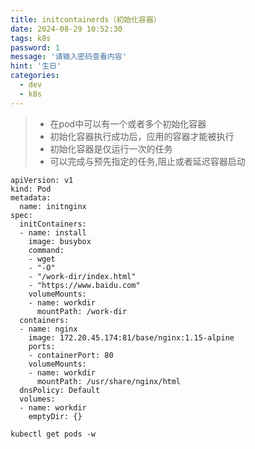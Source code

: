 ```yaml
---
title: initcontainerds（初始化容器）
date: 2024-08-29 10:52:30
tags: k8s
password: 1
message: '请输入密码查看内容'
hint: '生日'
categories: 
  - dev
  - k8s
---
```


> - 在pod中可以有一个或者多个初始化容器
> - 初始化容器执行成功后，应用的容器才能被执行
> - 初始化容器是仅运行一次的任务
> - 可以完成与预先指定的任务,阻止或者延迟容器启动

<!-- more -->

```
apiVersion: v1
kind: Pod
metadata:
  name: initnginx
spec:
  initContainers:
  - name: install
    image: busybox
    command:
    - wget
    - "-O"
    - "/work-dir/index.html"
    - "https://www.baidu.com"
    volumeMounts:
    - name: workdir
      mountPath: /work-dir
  containers:
  - name: nginx
    image: 172.20.45.174:81/base/nginx:1.15-alpine
    ports:
    - containerPort: 80
    volumeMounts:
    - name: workdir
      mountPath: /usr/share/nginx/html
  dnsPolicy: Default
  volumes:
  - name: workdir
    emptyDir: {}
```

```
kubectl get pods -w
```

